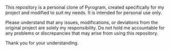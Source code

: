 This repository is a personal clone of Pyrogram, created specifically for my project and modified to suit my needs. It is intended for personal use only. 

Please understand that any issues, modifications, or deviations from the original project are solely my responsibility. Do not hold me accountable for any problems or discrepancies that may arise from using this repository.

Thank you for your understanding.
